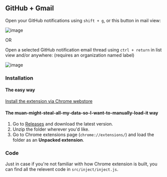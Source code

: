 ## GitHub + Gmail

Open your GitHub notifications using `shift + g`, or this button in mail view:

![image](https://f.cloud.github.com/assets/1153134/1597409/bfa91b60-5310-11e3-8439-b2802d9cdf1a.png)

OR

Open a selected GitHub notification email thread using `ctrl + return` in list view and/or anywhere: (requires an organization named label)

![image](https://f.cloud.github.com/assets/1153134/1608782/cf8e3000-5514-11e3-9d48-0d7307065c2e.png)

### Installation

#### The easy way

[Install the extension via Chrome webstore](https://chrome.google.com/webstore/detail/github-notification-helpe/gmhijkhbpihfmkmhmcfebmlkaekgmaje)

#### The muan-might-steal-all-my-data-so-I-want-to-manually-load-it way

1. Go to [Releases](https://github.com/muan/github-gmail/releases) and download the latest version.
2. Unzip the folder wherever you'd like.
3. Go to Chrome extensions page (`chrome://extensions/`) and load the folder as an **Unpacked extension**.

### Code

Just in case if you're not familiar with how Chrome extension is built, you can find all the relevent code in `src/inject/inject.js`.
